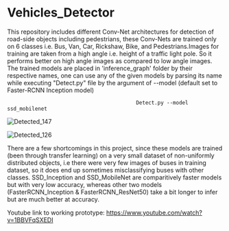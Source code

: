 # Vehicles_Detector 
This repository includes different Conv-Net architectures for detection of road-side objects including pedestrians, 
these Conv-Nets are trained only on 6 classes i.e. Bus, Van, Car, Rickshaw, Bike, and Pedestrians.Images for training are taken 
from a high angle i.e. height of a traffic light pole. So it performs better on high angle images as compared to low angle images.
The trained models are placed in 'inference_graph' folder by their respective names, one can use any of the given models by parsing 
its name while executing "Detect.py" file by the argument of --model (default set to Faster-RCNN Inception model)

                                              Detect.py --model ssd_mobilenet


![Detected_147](https://user-images.githubusercontent.com/58001683/117958301-51fae300-b334-11eb-8487-b5fa7505b338.jpeg)

![Detected_126](https://user-images.githubusercontent.com/58001683/117958811-d3eb0c00-b334-11eb-895e-dc75c8260aaa.jpeg)

                                               
                                          

There are a few shortcomings in this project, since these models are trained (been through transfer learning) on a very small dataset of non-uniformly distributed objects, i.e there were very few images of buses in training dataset, so it does end up sometimes misclassifying buses with other classes.
SSD_Inception and SSD_MobileNet are comparitively faster models but with very low accuracy, whereas other two models (FasterRCNN_Inception & FasterRCNN_ResNet50) take a bit longer to infer but are much better at accuracy.

Youtube link to working prototype: https://www.youtube.com/watch?v=1BBVFqSXEDI

